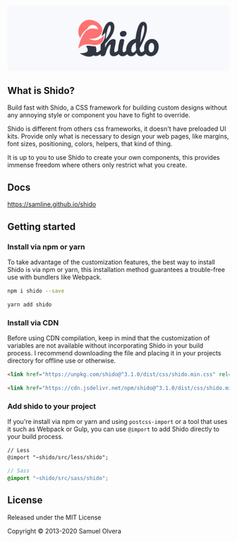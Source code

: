 [![image](https://github.com/samline/shido/raw/master/shido-share.png)](<https://samline.github.io/shido>)

## What is Shido?
Build fast with Shido, a CSS framework for building custom designs without any annoying style or component you have to fight to override.

Shido is different from others css frameworks, it doesn't have preloaded UI kits. Provide only what is necessary to design your web pages, like margins, font sizes, positioning, colors, helpers, that kind of thing. 

It is up to you to use Shido to create your own components, this provides immense freedom where others only restrict what you create.

## Docs
<https://samline.github.io/shido>

## Getting started

### Install via npm or yarn
To take advantage of the customization features, the best way to install Shido is via npm or yarn, this installation method guarantees a trouble-free use with bundlers like Webpack.

```bash
npm i shido --save
```
```bash
yarn add shido
```

### Install via CDN
Before using CDN compilation, keep in mind that the customization of variables are not available without incorporating Shido in your build process. I recommend downloading the file and placing it in your projects directory for offline use or otherwise.

```html
<link href="https://unpkg.com/shido@^3.1.0/dist/css/shido.min.css" rel="stylesheet">
```

```html
<link href="https://cdn.jsdelivr.net/npm/shido@^3.1.0/dist/css/shido.min.css" rel="stylesheet">
```

### Add shido to your project
If you're install via npm or yarn and using `postcss-import` or a tool that uses it such as Webpack or Gulp, you can use `@import` to add Shido directly to your build process.

```less
// Less
@import "~shido/src/less/shido";
```

```scss
// Sass
@import "~shido/src/sass/shido";
```

## License
Released under the MIT License

Copyright © 2013-2020 Samuel Olvera
